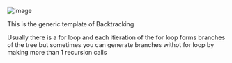 ![image](https://github.com/gregbg218/DSA/assets/72642906/c3b708f6-8567-4f5d-b3b2-e1e927db5103)




This is the generic template of Backtracking 

Usually there is a for loop and each itieration of the for loop forms branches of the tree but sometimes you can generate branches withot for loop by 
making more than 1 recursion calls

